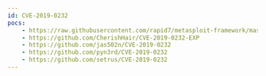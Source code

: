 ```yaml
---
id: CVE-2019-0232
pocs:
    - https://raw.githubusercontent.com/rapid7/metasploit-framework/master/modules/exploits/windows/http/tomcat_cgi_cmdlineargs.rb
    - https://github.com/CherishHair/CVE-2019-0232-EXP
    - https://github.com/jas502n/CVE-2019-0232
    - https://github.com/pyn3rd/CVE-2019-0232
    - https://github.com/setrus/CVE-2019-0232
---
```


